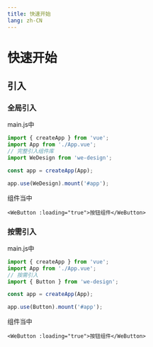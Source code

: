 ```yaml
---
title: 快速开始
lang: zh-CN
---
```


# 快速开始

## 引入

### 全局引入

main.js中

```js
import { createApp } from 'vue';
import App from './App.vue';
// 完整引入组件库
import WeDesign from 'we-design';

const app = createApp(App);

app.use(WeDesign).mount('#app');
```

组件当中

```vue
<WeButton :loading="true">按钮组件</WeButton>
```

### 按需引入

main.js中

```js
import { createApp } from 'vue';
import App from './App.vue';
// 按需引入
import { Button } from 'we-design';

const app = createApp(App);

app.use(Button).mount('#app');
```

组件当中

```vue
<WeButton :loading="true">按钮组件</WeButton>
```
